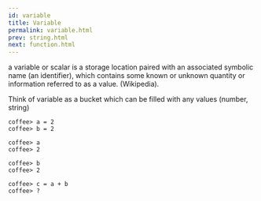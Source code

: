 ```yaml
---
id: variable 
title: Variable
permalink: variable.html
prev: string.html
next: function.html
---
```


a variable or scalar is a storage location paired with an associated symbolic
name (an identifier), which contains some known or unknown quantity or
information referred to as a value. (Wikipedia).

Think of variable as a bucket which can be filled with any values (number, string)

```
coffee> a = 2
coffee> b = 2

coffee> a 
coffee> 2

coffee> b
coffee> 2

coffee> c = a + b
coffee> ?
```
